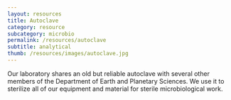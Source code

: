 ```yaml
---
layout: resources
title: Autoclave
category: resource
subcategory: microbio
permalink: /resources/autoclave
subtitle: analytical
thumb: /resources/images/autoclave.jpg
---
```


Our laboratory shares an old but reliable autoclave with several other members of the Department of Earth and Planetary Sciences. We use it to sterilize all of our equipment and material for sterile microbiological work.

